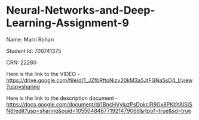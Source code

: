 # Neural-Networks-and-Deep-Learning-Assignment-9

Name: Marri Rohan 

Student Id: 700741375

CRN: 22280

Here is the link to the VIDEO - https://drive.google.com/file/d/1_JZfbRftoNizv20kM3a5JtFGNa5sD4_I/view?usp=sharing

Here is the link to the description document - https://docs.google.com/document/d/1BncHVyluzPsDpkclR9Gx8PKbYAlSISN8/edit?usp=sharing&ouid=105504848771921479066&rtpof=true&sd=true

